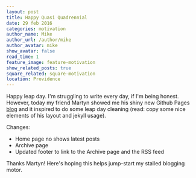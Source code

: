 ```yaml
---
layout: post
title: Happy Quasi Quadrennial
date: 29 feb 2016
categories: motivation
author_name: Mike
author_url: /author/mike
author_avatar: mike
show_avatar: false
read_time: 1
feature_image: feature-motivation
show_related_posts: true
square_related: square-motivation
location: Providence
---
```


Happy leap day. I'm struggling to write every day, if I'm being honest. However, today my friend Martyn showed me his shiny new Github Pages [blog](http://martynchamberlin.com/) and it inspired to do some leap day cleaning (read: copy some nice elements of his layout and jekyll usage).

Changes:

* Home page no shows latest posts
* Archive page
* Updated footer to link to the Archive page and the RSS feed

Thanks Martyn! Here's hoping this helps jump-start my stalled blogging motor.
